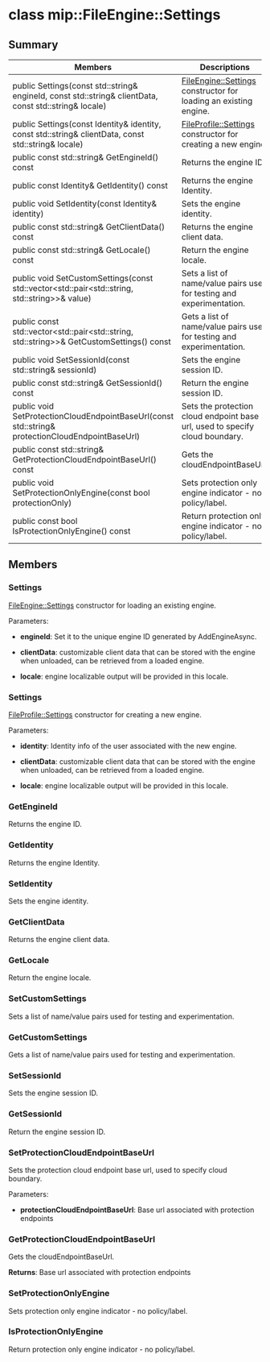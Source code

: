 # class mip::FileEngine::Settings 
  
## Summary
 Members                        | Descriptions                                
--------------------------------|---------------------------------------------
 public Settings(const std::string& engineId, const std::string& clientData, const std::string& locale)  |  [FileEngine::Settings](class_mip_fileengine_settings.md) constructor for loading an existing engine.
 public Settings(const Identity& identity, const std::string& clientData, const std::string& locale)  |  [FileProfile::Settings](class_mip_fileprofile_settings.md) constructor for creating a new engine.
 public const std::string& GetEngineId() const  |  Returns the engine ID.
 public const Identity& GetIdentity() const  |  Returns the engine Identity.
 public void SetIdentity(const Identity& identity)  |  Sets the engine identity.
 public const std::string& GetClientData() const  |  Returns the engine client data.
 public const std::string& GetLocale() const  |  Return the engine locale.
public void SetCustomSettings(const std::vector<std::pair<std::string, std::string>>& value)  |  Sets a list of name/value pairs used for testing and experimentation.
public const std::vector<std::pair<std::string, std::string>>& GetCustomSettings() const  |  Gets a list of name/value pairs used for testing and experimentation.
 public void SetSessionId(const std::string& sessionId)  |  Sets the engine session ID.
 public const std::string& GetSessionId() const  |  Return the engine session ID.
 public void SetProtectionCloudEndpointBaseUrl(const std::string& protectionCloudEndpointBaseUrl)  |  Sets the protection cloud endpoint base url, used to specify cloud boundary.
 public const std::string& GetProtectionCloudEndpointBaseUrl() const  |  Gets the cloudEndpointBaseUrl.
 public void SetProtectionOnlyEngine(const bool protectionOnly)  |  Sets protection only engine indicator - no policy/label.
 public const bool IsProtectionOnlyEngine() const  |  Return protection only engine indicator - no policy/label.
  
## Members
  
### Settings
[FileEngine::Settings](class_mip_fileengine_settings.md) constructor for loading an existing engine.

Parameters:  
* **engineId**: Set it to the unique engine ID generated by AddEngineAsync. 


* **clientData**: customizable client data that can be stored with the engine when unloaded, can be retrieved from a loaded engine. 


* **locale**: engine localizable output will be provided in this locale.


  
### Settings
[FileProfile::Settings](class_mip_fileprofile_settings.md) constructor for creating a new engine.

Parameters:  
* **identity**: Identity info of the user associated with the new engine. 


* **clientData**: customizable client data that can be stored with the engine when unloaded, can be retrieved from a loaded engine. 


* **locale**: engine localizable output will be provided in this locale.


  
### GetEngineId
Returns the engine ID.
  
### GetIdentity
Returns the engine Identity.
  
### SetIdentity
Sets the engine identity.
  
### GetClientData
Returns the engine client data.
  
### GetLocale
Return the engine locale.
  
### SetCustomSettings
Sets a list of name/value pairs used for testing and experimentation.
  
### GetCustomSettings
Gets a list of name/value pairs used for testing and experimentation.
  
### SetSessionId
Sets the engine session ID.
  
### GetSessionId
Return the engine session ID.
  
### SetProtectionCloudEndpointBaseUrl
Sets the protection cloud endpoint base url, used to specify cloud boundary.

Parameters:  
* **protectionCloudEndpointBaseUrl**: Base url associated with protection endpoints


  
### GetProtectionCloudEndpointBaseUrl
Gets the cloudEndpointBaseUrl.

  
**Returns**: Base url associated with protection endpoints
  
### SetProtectionOnlyEngine
Sets protection only engine indicator - no policy/label.
  
### IsProtectionOnlyEngine
Return protection only engine indicator - no policy/label.